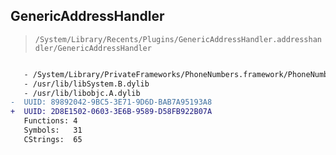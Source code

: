 ## GenericAddressHandler

> `/System/Library/Recents/Plugins/GenericAddressHandler.addresshandler/GenericAddressHandler`

```diff

   - /System/Library/PrivateFrameworks/PhoneNumbers.framework/PhoneNumbers
   - /usr/lib/libSystem.B.dylib
   - /usr/lib/libobjc.A.dylib
-  UUID: 89892042-9BC5-3E71-9D6D-BAB7A95193A8
+  UUID: 2D8E1502-0603-3E6B-9589-D58FB922B07A
   Functions: 4
   Symbols:   31
   CStrings:  65

```
